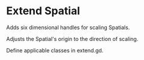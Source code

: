 # Extend Spatial

Adds six dimensional handles for scaling Spatials.

Adjusts the Spatial's origin to the direction of scaling.

Define applicable classes in extend.gd.

